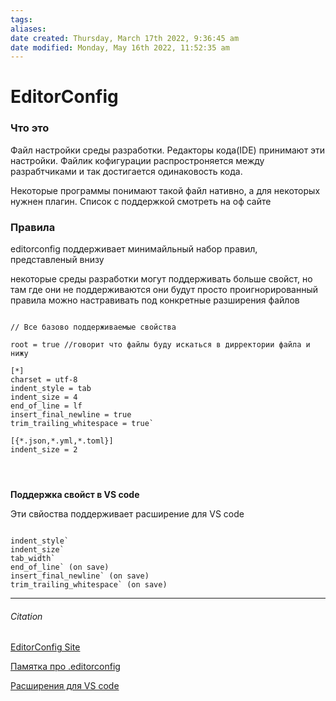 ```yaml
---
tags: 
aliases: 
date created: Thursday, March 17th 2022, 9:36:45 am
date modified: Monday, May 16th 2022, 11:52:35 am
---
```


# EditorConfig

### Что это

Файл настройки среды разработки. Редакторы кода(IDE) принимают эти настройки.
Файлик кофигурации распростроняется между разрабтчиками и так достигается одинаковость кода.

Некоторые программы понимают такой файл нативно, а для некоторых нужнен плагин. Список с поддержкой смотреть на оф сайте

### Правила

editorconfig поддерживает минимайльный набор правил, представленый внизу

некоторые среды разработки могут поддерживать больше свойст, но там где они не поддерживаются они будут просто проигнорированный
правила можно настравивать под конкретные разширения файлов

```editorconfig

// Все базово поддерживаемые свойства

root = true //говорит что файлы буду искаться в дирректории файла и нижу

[*]
charset = utf-8
indent_style = tab
indent_size = 4
end_of_line = lf
insert_final_newline = true
trim_trailing_whitespace = true`

[{*.json,*.yml,*.toml}]
indent_size = 2




```

**Поддержка свойст в VS code**

Эти свйоства поддерживает расширение для VS code

```editorconfig

indent_style`
indent_size`
tab_width`
end_of_line` (on save)
insert_final_newline` (on save)
trim_trailing_whitespace` (on save)

```

---

###### Citation

[EditorConfig Site](https://editorconfig.org)

[Памятка про .editorconfig](http://glivera-team.github.io/tips/2016/02/08/editorconfig.html)

[Расширения для VS code](https://marketplace.visualstudio.com/items?itemName=EditorConfig.EditorConfig)
